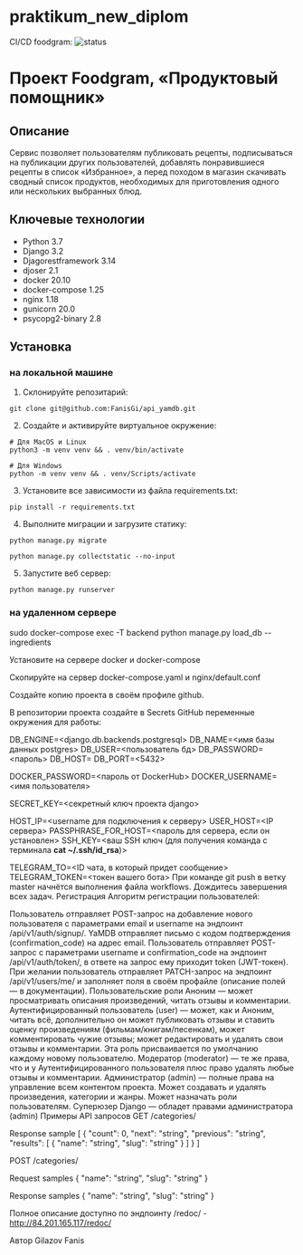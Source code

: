 # praktikum_new_diplom

CI/CD foodgram: ![status](https://github.com/FanisGi/foodgram-project-react/actions/workflows/foodgram_workflow.yml/badge.svg)

# Проект Foodgram, «Продуктовый помощник»

## Описание

Сервис позволяет пользователям публиковать рецепты, подписываться на публикации других пользователей, добавлять понравившиеся рецепты в список «Избранное», а перед походом в магазин скачивать сводный список продуктов, необходимых для приготовления одного или нескольких выбранных блюд.

## Ключевые технологии

* Python 3.7
* Django 3.2
* Djagorestframework 3.14 
* djoser 2.1
* docker 20.10
* docker-compose 1.25
* nginx 1.18
* gunicorn 20.0
* psycopg2-binary 2.8

## Установка
### на локальной машине

1. Cклонируйте репозитарий:

`git clone git@github.com:FanisGi/api_yamdb.git`

2. Cоздайте и активируйте виртуальное окружение:

```
# Для MacOS и Linux
python3 -m venv venv && . venv/bin/activate

# Для Windows
python -m venv venv && . venv/Scripts/activate
```

3. Установите все зависимости из файла requirements.txt:

`pip install -r requirements.txt`

4. Выполните миграции и загрузите статику:

`python manage.py migrate`

`python manage.py collectstatic --no-input`

5. Запустите веб сервер:

`python manage.py runserver`

### на удаленном сервере

sudo docker-compose exec -T backend python manage.py load_db --ingredients

Установите на сервере docker и docker-compose

Скопируйте на сервер docker-compose.yaml и nginx/default.conf

Создайте копию проекта в своём профиле github.

В репозитории проекта создайте в Secrets GitHub переменные окружения для работы:

DB_ENGINE=<django.db.backends.postgresql>
DB_NAME=<имя базы данных postgres>
DB_USER=<пользователь бд>
DB_PASSWORD=<пароль>
DB_HOST=<db>
DB_PORT=<5432>

DOCKER_PASSWORD=<пароль от DockerHub>
DOCKER_USERNAME=<имя пользователя>

SECRET_KEY=<секретный ключ проекта django>

HOST_IP=<username для подключения к серверу>
USER_HOST=<IP сервера>
PASSPHRASE_FOR_HOST=<пароль для сервера, если он установлен>
SSH_KEY=<ваш SSH ключ (для получения команда c терминала **cat ~/.ssh/id_rsa**)>

TELEGRAM_TO=<ID чата, в который придет сообщение>
TELEGRAM_TOKEN=<токен вашего бота>
При команде git push в ветку master начнётся выполнения файла workflows. Дождитесь завершения всех задач.
Регистрация
Алгоритм регистрации пользователей:

Пользователь отправляет POST-запрос на добавление нового пользователя с параметрами email и username на эндпоинт /api/v1/auth/signup/.
YaMDB отправляет письмо с кодом подтверждения (confirmation_code) на адрес email.
Пользователь отправляет POST-запрос с параметрами username и confirmation_code на эндпоинт /api/v1/auth/token/, в ответе на запрос ему приходит token (JWT-токен).
При желании пользователь отправляет PATCH-запрос на эндпоинт /api/v1/users/me/ и заполняет поля в своём профайле (описание полей — в документации).
Пользовательские роли
Аноним — может просматривать описания произведений, читать отзывы и комментарии.
Аутентифицированный пользователь (user) — может, как и Аноним, читать всё, дополнительно он может публиковать отзывы и ставить оценку произведениям (фильмам/книгам/песенкам), может комментировать чужие отзывы; может редактировать и удалять свои отзывы и комментарии. Эта роль присваивается по умолчанию каждому новому пользователю.
Модератор (moderator) — те же права, что и у Аутентифицированного пользователя плюс право удалять любые отзывы и комментарии.
Администратор (admin) — полные права на управление всем контентом проекта. Может создавать и удалять произведения, категории и жанры. Может назначать роли пользователям.
Суперюзер Django — обладет правами администратора (admin)
Примеры API запросов
GET /categories/

Response sample [ { "count": 0, "next": "string", "previous": "string", "results": [ { "name": "string", "slug": "string" } ] } ]

POST /categories/

Request samples { "name": "string", "slug": "string" }

Response samples { "name": "string", "slug": "string" }

Полное описание доступно по эндпоинту /redoc/ - http://84.201.165.117/redoc/

Автор
Gilazov Fanis